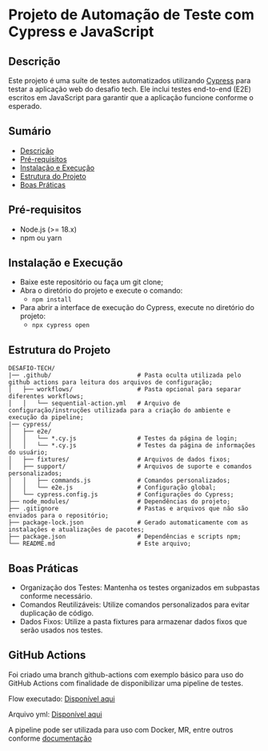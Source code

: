 # Projeto de Automação de Teste com Cypress e JavaScript

## Descrição
Este projeto é uma suíte de testes automatizados utilizando [Cypress](https://www.cypress.io/) para testar a aplicação web do desafio tech. Ele inclui testes end-to-end (E2E) escritos em JavaScript para garantir que a aplicação funcione conforme o esperado.

## Sumário
- [Descrição](#descrição)
- [Pré-requisitos](#pré-requisitos)
- [Instalação e Execução](#instalação-e-execução)
- [Estrutura do Projeto](#estrutura-do-projeto)
- [Boas Práticas](#boas-práticas)

## Pré-requisitos
- Node.js (>= 18.x)
- npm ou yarn


## Instalação e Execução
- Baixe este repositório ou faça um git clone;
- Abra o diretório do projeto e execute o comando:
    - `npm install`
- Para abrir a interface de execução do Cypress, execute no diretório do projeto:
    - `npx cypress open`

## Estrutura do Projeto
```
DESAFIO-TECH/
|── .github/                        # Pasta oculta utilizada pelo github actions para leitura dos arquivos de configuração;
│   ├── workflows/                  # Pasta opcional para separar diferentes workflows;
│   │   └── sequential-action.yml   # Arquivo de configuração/instruções utilizada para a criação do ambiente e execução da pipeline;
|── cypress/
│   ├── e2e/                
│   │   └── *.cy.js                 # Testes da página de login;
│   │   └── *.cy.js                 # Testes da página de informações do usuário;
│   ├── fixtures/                   # Arquivos de dados fixos;
│   ├── support/                    # Arquivos de suporte e comandos personalizados;
│   │   ├── commands.js             # Comandos personalizados;
│   │   └── e2e.js                  # Configuração global;
│   └── cypress.config.js           # Configurações do Cypress;
├── node_modules/                   # Dependências do projeto;
├── .gitignore                      # Pastas e arquivos que não são enviados para o repositório;
├── package-lock.json               # Gerado automaticamente com as instalações e atualizações de pacotes;
├── package.json                    # Dependências e scripts npm;
└── README.md                       # Este arquivo;   
```
## Boas Práticas
- Organização dos Testes: Mantenha os testes organizados em subpastas conforme necessário.
- Comandos Reutilizáveis: Utilize comandos personalizados para evitar duplicação de código.
- Dados Fixos: Utilize a pasta fixtures para armazenar dados fixos que serão usados nos testes.

## GitHub Actions
Foi criado uma branch github-actions com exemplo básico para uso do GitHub Actions com finalidade de disponibilizar uma pipeline de testes.

Flow executado: [Disponível aqui](https://github.com/nataliavilalva/desafio-tech/actions)

Arquivo yml: [Disponível aqui](https://github.com/nataliavilalva/desafio-tech/blob/github-actions/.github/workflows/sequential-action.yml) 

A pipeline pode ser utilizada para uso com Docker, MR, entre outros conforme [documentação](https://github.com/marketplace/actions/cypress-io#end-to-end-testing) 
